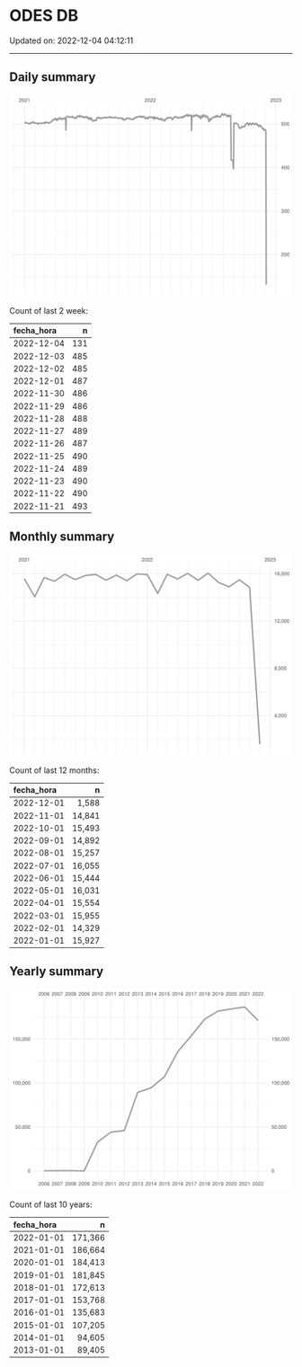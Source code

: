 
# ODES DB

Updated on: 2022-12-04 04:12:11

-----

## Daily summary

![](figures/unnamed-chunk-2-1.svg)<!-- -->

Count of last 2 week:

| fecha\_hora |   n |
| :---------- | --: |
| 2022-12-04  | 131 |
| 2022-12-03  | 485 |
| 2022-12-02  | 485 |
| 2022-12-01  | 487 |
| 2022-11-30  | 486 |
| 2022-11-29  | 486 |
| 2022-11-28  | 488 |
| 2022-11-27  | 489 |
| 2022-11-26  | 487 |
| 2022-11-25  | 490 |
| 2022-11-24  | 489 |
| 2022-11-23  | 490 |
| 2022-11-22  | 490 |
| 2022-11-21  | 493 |

## Monthly summary

![](figures/unnamed-chunk-4-1.svg)<!-- -->

Count of last 12 months:

| fecha\_hora |      n |
| :---------- | -----: |
| 2022-12-01  |  1,588 |
| 2022-11-01  | 14,841 |
| 2022-10-01  | 15,493 |
| 2022-09-01  | 14,892 |
| 2022-08-01  | 15,257 |
| 2022-07-01  | 16,055 |
| 2022-06-01  | 15,444 |
| 2022-05-01  | 16,031 |
| 2022-04-01  | 15,554 |
| 2022-03-01  | 15,955 |
| 2022-02-01  | 14,329 |
| 2022-01-01  | 15,927 |

## Yearly summary

![](figures/unnamed-chunk-6-1.svg)<!-- -->

Count of last 10 years:

| fecha\_hora |       n |
| :---------- | ------: |
| 2022-01-01  | 171,366 |
| 2021-01-01  | 186,664 |
| 2020-01-01  | 184,413 |
| 2019-01-01  | 181,845 |
| 2018-01-01  | 172,613 |
| 2017-01-01  | 153,768 |
| 2016-01-01  | 135,683 |
| 2015-01-01  | 107,205 |
| 2014-01-01  |  94,605 |
| 2013-01-01  |  89,405 |
